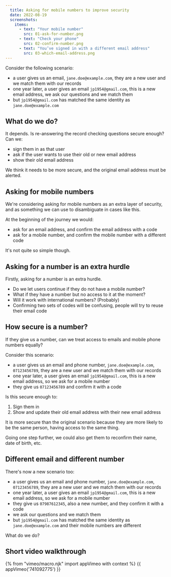 ```yaml
---
  title: Asking for mobile numbers to improve security
  date: 2022-08-19
  screenshots:
    items:
      - text: "Your mobile number"
        src: 01-ask-for-number.png
      - text: "Check your phone"
        src: 02-confirm-number.png
      - text: "You’ve signed in with a different email address"
        src: 03-which-email-address.png
---
```


Consider the following scenario:

- a user gives us an email, `jane.doe@example.com`, they are a new user and we match them with our records
- one year later, a user gives an email `jp1954@gmail.com`, this is a new email address, we ask our questions and we match them
- but `jp1954@gmail.com` has matched the same identity as `jane.doe@example.com`

## What do we do?

It depends. Is re-answering the record checking questions secure enough? Can we:

- sign them in as that user
- ask if the user wants to use their old or new email address
- show their old email address

We think it needs to be more secure, and the original email address must be alerted.

## Asking for mobile numbers

We're considering asking for mobile numbers as an extra layer of security, and as something we can use to disambiguate in cases like this.

At the beginning of the journey we would:

- ask for an email address, and confirm the email address with a code
- ask for a mobile number, and confirm the mobile number with a different code

It's not quite so simple though.

## Asking for a number is an extra hurdle

Firstly, asking for a number is an extra hurdle.

- Do we let users continue if they do not have a mobile number?
- What if they have a number but no access to it at the moment?
- Will it work with international numbers? (Probably)
- Confirming two sets of codes will be confusing, people will try to reuse their email code

## How secure is a number?

If they give us a number, can we treat access to emails and mobile phone numbers equally?

Consider this scenario:

- a user gives us an email and phone number, `jane.doe@example.com`, `07123456789`, they are a new user and we match them with our records
- one year later, a user gives an email `jp1954@gmail.com`, this is a new email address, so we ask for a mobile number
- they give us `07123456789` and confirm it with a code

Is this secure enough to:

1. Sign them in
2. Show and update their old email address with their new email address

It is more secure than the original scenario because they are more likely to be the same person, having access to the same thing.

Going one step further, we could also get them to reconfirm their name, date of birth, etc.

## Different email and different number

There's now a new scenario too:

- a user gives us an email and phone number, `jane.doe@example.com`, `07123456789`, they are a new user and we match them with our records
- one year later, a user gives an email `jp1954@gmail.com`, this is a new email address, so we ask for a mobile number
- they give us `07987612345`, also a new number, and they confirm it with a code
- we ask our questions and we match them
- but `jp1954@gmail.com` has matched the same identity as `jane.doe@example.com` and their mobile numbers are different

What do we do?

## Short video walkthrough

{% from "vimeo/macro.njk" import appVimeo with context %}
{{ appVimeo('741092775') }}
